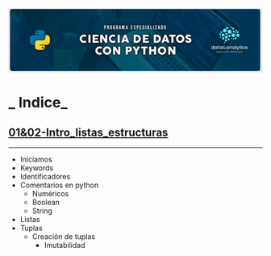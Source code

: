 ![Header](../Img/pyds.png)

# **_ Indice_**

## <a href="https://github.com/LexAguirre/Course_Data_and_analytics/blob/main/Clases/01%2602-Intro_listas_estructuras.ipynb">01&02-Intro_listas_estructuras</a>

---

- Iniciamos
- Keywords
- Identificadores
- Comentarios en python
  - Numéricos
  - Boolean
  - String
- Listas
- Tuplas
  - Creación de tuplas
    - Imutabilidad
